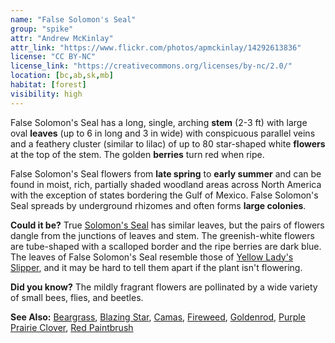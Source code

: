 ```yaml
---
name: "False Solomon's Seal"
group: "spike"
attr: "Andrew McKinlay"
attr_link: "https://www.flickr.com/photos/apmckinlay/14292613836"
license: "CC BY-NC"
license_link: "https://creativecommons.org/licenses/by-nc/2.0/"
location: [bc,ab,sk,mb]
habitat: [forest]
visibility: high
---
```

False Solomon's Seal has a long, single, arching **stem** (2-3 ft) with large oval **leaves** (up to 6 in long and 3 in wide) with conspicuous parallel veins and a feathery cluster (similar to lilac) of up to 80 star-shaped white **flowers** at the top of the stem. The golden **berries** turn red when ripe.

False Solomon's Seal flowers from **late spring** to **early summer** and can be found in moist, rich, partially shaded woodland areas across North America with the exception of states bordering the Gulf of Mexico. False Solomon's Seal spreads by underground rhizomes and often forms **large colonies**.

**Could it be?** True [Solomon's Seal](/plants/solomon/) has similar leaves, but the pairs of flowers dangle from the junctions of leaves and stem. The greenish-white flowers are tube-shaped with a scalloped border and the ripe berries are dark blue. The leaves of False Solomon's Seal resemble those of [Yellow Lady's Slipper](/plants/yellslip/), and it may be hard to tell them apart if the plant isn't flowering.

**Did you know?** The mildly fragrant flowers are pollinated by a wide variety of small bees, flies, and beetles.

<!-- generated, do not edit -->
**See Also:**
[Beargrass](/plants/beargras/),
[Blazing Star](/plants/blazstar/),
[Camas](/plants/camas/),
[Fireweed](/plants/fireweed/),
[Goldenrod](/plants/goldrod/),
[Purple Prairie Clover](/plants/pupclover/),
[Red Paintbrush](/plants/redpaint/)
